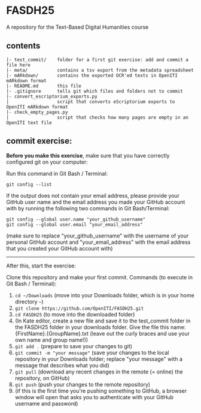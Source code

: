 # FASDH25
A repository for the Text-Based Digital Humanities course

## contents

```
|- test_commit/    folder for a first git exercise: add and commit a file here
|- meta/           contains a tsv export from the metadata spreadsheet
|- mARkdown/       contains the exported OCR'ed texts in OpenITI mARkdown format
|- README.md       this file
|- .gitignore      tells git which files and folders not to commit
|- convert_escriptorium_exports.py    
|                  script that converts eScriptorium exports to OpenITI mARkdown format
|- check_empty_pages.py
|                  script that checks how many pages are empty in an OpenITI text file
```

## commit exercise:

**Before you make this exercise**, make sure that you have correctly configured git on your computer: 

Run this command in Git Bash / Terminal: 

`git config --list`

If the output does not contain your email address, please provide your GitHub user name and the email address you made your GitHub account with by running the following two commands in Git Bash/Terminal:

```
git config --global user.name "your_github_username"
git config --global user.email "your_email_address"
```

(make sure to replace "your_github_username" with the username of your personal GitHub account and "your_email_address" with the email address that you created your GitHub account with)


-----

After this, start the exercise:

Clone this repository and make your first commit. Commands (to execute in Git Bash / Terminal): 

1. `cd ~/Downloads` (move into your Downloads folder, which is in your home directory `~`)
2. `git clone https://github.com/OpenITI/FASDH25.git`
3. `cd FASDH25`  (to move into the downloaded folder)
4. (In Kate editor, create a new file and save it to the test_commit folder in the FASDH25 folder in your downloads folder. Give the file this name: {FirstName}.{GroupName}.txt (leave out the curly braces and use your own name and group name!))
5. `git add .` (prepare to save your changes to git)
6. `git commit -m "your message"` (save your changes to the local repository in your Downloads folder; replace "your message" with a message that describes what you did)
7. `git pull` (download any recent changes in the remote (= online) the repository, on GitHub)
8. `git push` (push your changes to the remote repository)
9. (if this is the first time you're pushing something to GitHub, a browser window will open that asks you to authenticate with your GitHub username and password)
